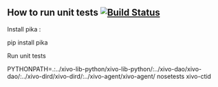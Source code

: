 How to run unit tests [![Build Status](https://travis-ci.org/xivo-pbx/xivo-ctid.png?branch=master)](https://travis-ci.org/xivo-pbx/xivo-ctid)
---------------------


Install pika :

pip install pika


Run unit tests

PYTHONPATH=.:../xivo-lib-python/xivo-lib-python/:../xivo-dao/xivo-dao/:../xivo-dird/xivo-dird/:../xivo-agent/xivo-agent/ nosetests xivo-ctid
